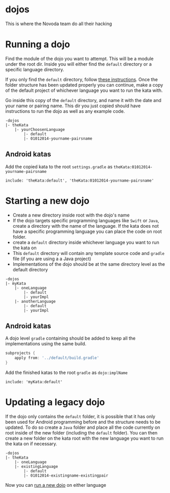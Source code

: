 dojos
=====

This is where the Novoda team do all their hacking

# Running a dojo

Find the module of the dojo you want to attempt. This will be a module under the root dir. Inside you will either find the `default` directory or a specific language directory.

If you only find the `default` directory, follow [these instructions](#Updating-a-dojo). Once the folder structure has been updated properly you can continue, make a copy of the default project of whichever language you want to run the kata with.

Go inside this copy of the `default` directory, and name it with the date and your name or pairing name. This dir you just copied should have instructions to run the dojo as well as any example code.
```
-dojos
|- theKata
    |- yourChoosenLanguage
        |- default
        |- 01012014-yourname-pairsname
```

## Android katas

Add the copied kata to the root `settings.gradle` as `theKata:01012014-yourname-pairsname`
```
include: 'theKata:default', 'theKata:01012014-yourname-pairsname'
```

# Starting a new dojo

- Create a new directory inside root with the dojo's name
- If the dojo targets specific programming languages like `Swift` or `Java`, create a directory with the name of the language. If the kata does not have a specific programming language you can place the code on root folder.
- create a `default` directory inside whichever language you want to run the kata on
- This `default` directory will contain any template source code and `gradle` file (if you are using a a Java project)
- Implementations of the dojo should be at the same directory level as the default directory
```
-dojos
|- myKata
    |- oneLanguage
        |- default
        |- yourImpl
    |- anotherLanguage
        |- default
        |- yourImpl
```
## Android katas

A dojo level `gradle` containing should be added to keep all the implementations using the same build.
```groovy
subprojects {
	apply from: '../default/build.gradle'
}
```
Add the finished katas to the root `gradle` as `dojo:implName`
```
include: 'myKata:default'
```

# Updating a legacy dojo

If the dojo only contains the `default` folder, it is possible that it has only been used for Android programming before and the structure needs to be updated. To do so create a `Java` folder and place all the code currently on root inside of the new folder (including the `default` folder). You can then create a new folder on the kata root with the new language you want to run the kata on if necessary.

```
-dojos
|- theKata
    |- oneLanguage
    |- existingLanguage
        |- default
        |- 01012014-existingname-existingpair
```

Now you can [run a new dojo](#running-a-dojo) on either language
